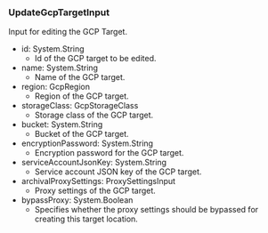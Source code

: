 ### UpdateGcpTargetInput
Input for editing the GCP Target.

- id: System.String
  - Id of the GCP target to be edited.
- name: System.String
  - Name of the GCP target.
- region: GcpRegion
  - Region of the GCP target.
- storageClass: GcpStorageClass
  - Storage class of the GCP target.
- bucket: System.String
  - Bucket of the GCP target.
- encryptionPassword: System.String
  - Encryption password for the GCP target.
- serviceAccountJsonKey: System.String
  - Service account JSON key of the GCP target.
- archivalProxySettings: ProxySettingsInput
  - Proxy settings of the GCP target.
- bypassProxy: System.Boolean
  - Specifies whether the proxy settings should be bypassed for creating this target location.
